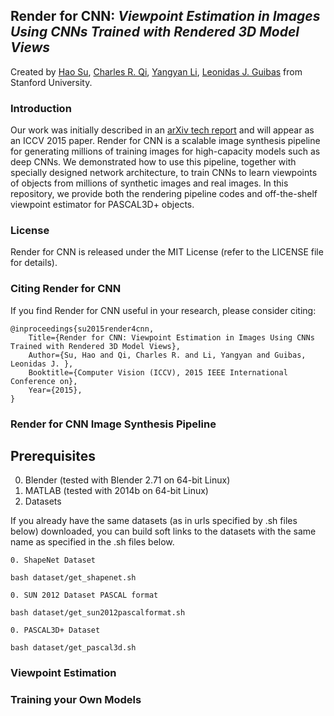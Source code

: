 ## Render for CNN: *Viewpoint Estimation in Images Using CNNs Trained with Rendered 3D Model Views*
Created by <a href="http://ai.stanford.edu/~haosu/" target="_blank">Hao Su</a>, <a href="http://web.stanford.edu/~rqi/" target="_blank">Charles R. Qi</a>, <a href="http://web.stanford.edu/~yangyan/" target="_blank">Yangyan Li</a>, <a href="http://geometry.stanford.edu/member/guibas/" target="_blank">Leonidas J. Guibas</a> from Stanford University.

### Introduction

Our work was initially described in an [arXiv tech report](http://arxiv.org/abs/1505.05641) and will appear as an ICCV 2015 paper. Render for CNN is a scalable image synthesis pipeline for generating millions of training images for high-capacity models such as deep CNNs. We demonstrated how to use this pipeline, together with specially designed network architecture, to train CNNs to learn viewpoints of objects from millions of synthetic images and real images. In this repository, we provide both the rendering pipeline codes and off-the-shelf viewpoint estimator for PASCAL3D+ objects.


### License

Render for CNN is released under the MIT License (refer to the LICENSE file for details).


### Citing Render for CNN
If you find Render for CNN useful in your research, please consider citing:

    @inproceedings{su2015render4cnn,
        Title={Render for CNN: Viewpoint Estimation in Images Using CNNs Trained with Rendered 3D Model Views},
        Author={Su, Hao and Qi, Charles R. and Li, Yangyan and Guibas, Leonidas J. },
        Booktitle={Computer Vision (ICCV), 2015 IEEE International Conference on},
        Year={2015},
    }

###  Render for CNN Image Synthesis Pipeline

## Prerequisites
0. Blender (tested with Blender 2.71 on 64-bit Linux)
0. MATLAB (tested with 2014b on 64-bit Linux)
0. Datasets

If you already have the same datasets (as in urls specified by .sh files below) downloaded, you can build soft links to the datasets with the same name as specified in the .sh files below.

    0. ShapeNet Dataset
    
    bash dataset/get_shapenet.sh

    0. SUN 2012 Dataset PASCAL format
    
    bash dataset/get_sun2012pascalformat.sh

    0. PASCAL3D+ Dataset

    bash dataset/get_pascal3d.sh


### Viewpoint Estimation


### Training your Own Models
